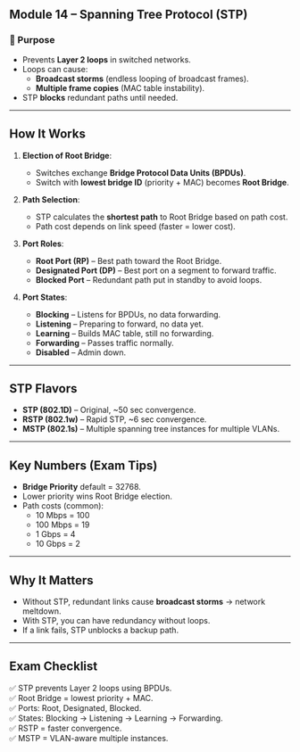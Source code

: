 ## Module 14 – Spanning Tree Protocol (STP)

### 🧱 Purpose
- Prevents **Layer 2 loops** in switched networks.
- Loops can cause:
  - **Broadcast storms** (endless looping of broadcast frames).
  - **Multiple frame copies** (MAC table instability).
- STP **blocks** redundant paths until needed.

---

## How It Works

1. **Election of Root Bridge**:
   - Switches exchange **Bridge Protocol Data Units (BPDUs)**.
   - Switch with **lowest bridge ID** (priority + MAC) becomes **Root Bridge**.

2. **Path Selection**:
   - STP calculates the **shortest path** to Root Bridge based on path cost.
   - Path cost depends on link speed (faster = lower cost).

3. **Port Roles**:
   - **Root Port (RP)** – Best path toward the Root Bridge.
   - **Designated Port (DP)** – Best port on a segment to forward traffic.
   - **Blocked Port** – Redundant path put in standby to avoid loops.

4. **Port States**:
   - **Blocking** – Listens for BPDUs, no data forwarding.
   - **Listening** – Preparing to forward, no data yet.
   - **Learning** – Builds MAC table, still no forwarding.
   - **Forwarding** – Passes traffic normally.
   - **Disabled** – Admin down.

---

## STP Flavors
- **STP (802.1D)** – Original, ~50 sec convergence.
- **RSTP (802.1w)** – Rapid STP, ~6 sec convergence.
- **MSTP (802.1s)** – Multiple spanning tree instances for multiple VLANs.

---

## Key Numbers (Exam Tips)
- **Bridge Priority** default = 32768.
- Lower priority wins Root Bridge election.
- Path costs (common):
  - 10 Mbps = 100
  - 100 Mbps = 19
  - 1 Gbps = 4
  - 10 Gbps = 2

---

## Why It Matters
- Without STP, redundant links cause **broadcast storms** → network meltdown.
- With STP, you can have redundancy without loops.
- If a link fails, STP unblocks a backup path.

---

## Exam Checklist
✅ STP prevents Layer 2 loops using BPDUs.  
✅ Root Bridge = lowest priority + MAC.  
✅ Ports: Root, Designated, Blocked.  
✅ States: Blocking → Listening → Learning → Forwarding.  
✅ RSTP = faster convergence.  
✅ MSTP = VLAN-aware multiple instances.  
